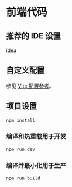 # 前端代码

## 推荐的 IDE 设置
idea

## 自定义配置

参见 [Vite 配置参考](https://vitejs.dev/config/)。

## 项目设置

```sh
npm install
```

### 编译和热重载用于开发

```sh
npm run dev
```

### 编译并最小化用于生产

```sh
npm run build
```
